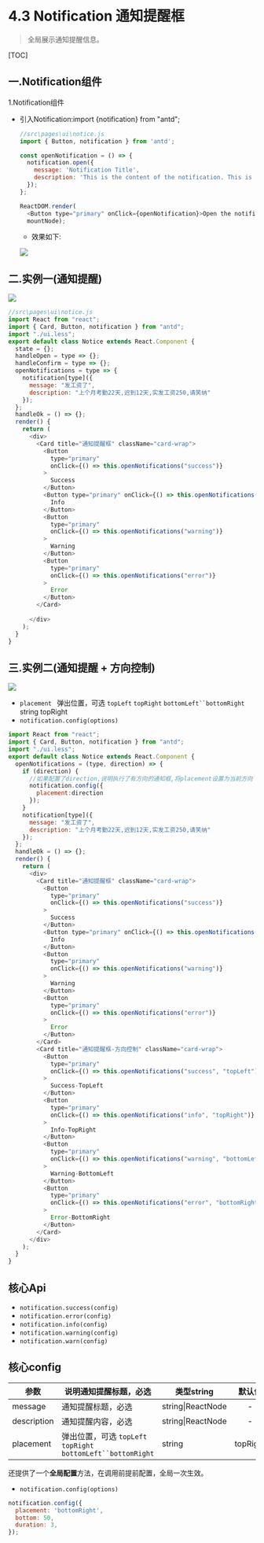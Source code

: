 # 4.3 Notification 通知提醒框

> 全局展示通知提醒信息。

[TOC]



## 一.Notification组件

1.Notification组件

- 引入Notification:import {notification} from "antd";

  ``` js
  //src\pages\ui\notice.js
  import { Button, notification } from 'antd';
  
  const openNotification = () => {
    notification.open({
      message: 'Notification Title',
      description: 'This is the content of the notification. This is the content of the notification. This is the content of the notification.',
    });
  };
  
  ReactDOM.render(
    <Button type="primary" onClick={openNotification}>Open the notification box</Button>,
    mountNode);
  ```

  - 效果如下:

  ![](http://ww1.sinaimg.cn/large/006pJUwqly1fxmcx3mq1dj30go07aq2z.jpg)

## 二.实例一(通知提醒)



![](http://ww1.sinaimg.cn/large/006pJUwqly1fxmdbuwhshj30ga04pq2t.jpg)

```js
//src\pages\ui\notice.js
import React from "react";
import { Card, Button, notification } from "antd";
import "./ui.less";
export default class Notice extends React.Component {
  state = {};
  handleOpen = type => {};
  handleConfirm = type => {};
  openNotifications = type => {
    notification[type]({
      message: "发工资了",
      description: "上个月考勤22天,迟到12天,实发工资250,请笑纳"
    });
  };
  handleOk = () => {};
  render() {
    return (
      <div>
        <Card title="通知提醒框" className="card-wrap">
          <Button
            type="primary"
            onClick={() => this.openNotifications("success")}
          >
            Success
          </Button>
          <Button type="primary" onClick={() => this.openNotifications("info")}>
            Info
          </Button>
          <Button
            type="primary"
            onClick={() => this.openNotifications("warning")}
          >
            Warning
          </Button>
          <Button
            type="primary"
            onClick={() => this.openNotifications("error")}
          >
            Error
          </Button>
        </Card>
   
      </div>
    );
  }
}

```

## 三.实例二(通知提醒 + 方向控制)

![](http://ww1.sinaimg.cn/large/006pJUwqly1fxmdwffxcpj31g50ndjsr.jpg)

+ `placement ` 弹出位置，可选 `topLeft` `topRight` `bottomLeft``bottomRight`  string  topRight
+ `notification.config(options)`

```js
import React from "react";
import { Card, Button, notification } from "antd";
import "./ui.less";
export default class Notice extends React.Component {
  openNotifications = (type, direction) => {
    if (direction) {
      //如果配置了direction,说明执行了有方向的通知框,将placement设置为当前方向
      notification.config({
        placement:direction
      });
    }
    notification[type]({
      message: "发工资了",
      description: "上个月考勤22天,迟到12天,实发工资250,请笑纳"
    });
  };
  handleOk = () => {};
  render() {
    return (
      <div>
        <Card title="通知提醒框" className="card-wrap">
          <Button
            type="primary"
            onClick={() => this.openNotifications("success")}
          >
            Success
          </Button>
          <Button type="primary" onClick={() => this.openNotifications("info")}>
            Info
          </Button>
          <Button
            type="primary"
            onClick={() => this.openNotifications("warning")}
          >
            Warning
          </Button>
          <Button
            type="primary"
            onClick={() => this.openNotifications("error")}
          >
            Error
          </Button>
        </Card>
        <Card title="通知提醒框-方向控制" className="card-wrap">
          <Button
            type="primary"
            onClick={() => this.openNotifications("success", "topLeft")}
          >
            Success-TopLeft
          </Button>
          <Button
            type="primary"
            onClick={() => this.openNotifications("info", "topRight")}
          >
            Info-TopRight
          </Button>
          <Button
            type="primary"
            onClick={() => this.openNotifications("warning", "bottomLeft")}
          >
            Warning-BottomLeft
          </Button>
          <Button
            type="primary"
            onClick={() => this.openNotifications("error", "bottomRight")}
          >
            Error-BottomRight
          </Button>
        </Card>
      </div>
    );
  }
}
```



## 核心Api

- `notification.success(config)`
- `notification.error(config)`
- `notification.info(config)`
- `notification.warning(config)`
- `notification.warn(config)`

## 核心config

| 参数        | 说明通知提醒标题，必选                                       | 类型string        |  默认值  |
| ----------- | ------------------------------------------------------------ | ----------------- | :------: |
| message     | 通知提醒标题，必选                                           | string\|ReactNode |    -     |
| description | 通知提醒内容，必选                                           | string\|ReactNode |    -     |
| placement   | 弹出位置，可选 `topLeft` `topRight` `bottomLeft``bottomRight` | string            | topRight |

还提供了一个**全局配置**方法，在调用前提前配置，全局一次生效。

- `notification.config(options)`

```js
notification.config({
  placement: 'bottomRight',
  bottom: 50,
  duration: 3,
});
```



